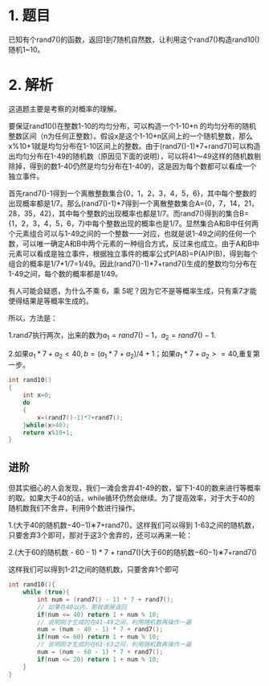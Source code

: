 # 1. 题目
已知有个rand7()的函数，返回1到7随机自然数，让利用这个rand7()构造rand10()随机1~10。

# 2. 解析
这道题主要是考察的对概率的理解。

要保证rand10()在整数1-10的均匀分布，可以构造一个1-10\*n 的均匀分布的随机整数区间（n为任何正整数）。假设x是这个1-10\*n区间上的一个随机整数，那么x%10+1就是均匀分布在1-10区间上的整数。由于(rand7()-1)\*7+rand7()可以构造出均匀分布在1-49的随机数（原因见下面的说明），可以将41～49这样的随机数剔除掉，得到的数1-40仍然是均匀分布在1-40的，这是因为每个数都可以看成一个独立事件。

首先rand7()-1得到一个离散整数集合{0，1，2，3，4，5，6}，其中每个整数的出现概率都是1/7。那么(rand7()-1)\*7得到一个离散整数集合A={0，7，14，21，28，35，42}，其中每个整数的出现概率也都是1/7。而rand7()得到的集合B={1，2，3，4，5，6，7}中每个整数出现的概率也是1/7。显然集合A和B中任何两个元素组合可以与1-49之间的一个整数一一对应，也就是说1-49之间的任何一个数，可以唯一确定A和B中两个元素的一种组合方式，反过来也成立。由于A和B中元素可以看成是独立事件，根据独立事件的概率公式P(AB)=P(A)P(B)，得到每个组合的概率是1/7\*1/7=1/49。因此(rand7()-1)\*7+rand7()生成的整数均匀分布在1-49之间，每个数的概率都是1/49。

有人可能会疑惑，为什么不乘 6，乘 5呢？因为它不是等概率生成，只有乘7才能使得结果是等概率生成的。

所以，方法是：

1.rand7执行两次，出来的数为$a_1=rand7()-1，a_2=rand7()-1$.

2.如果$a_1*7+a_2<40,b=(a_1*7+a_2)/4+1$；如果$a_1*7+a_2>=40$,重复第一步。

```c++
int rand10()
{
    int x=0;
    do
    {
        x=(rand7()-1)*7+rand7();
    }while(x>40);
    return x%10+1;
}
```

## 进阶
但其实细心的人会发现，我们一滩会舍弃41-49的数，留下1-40的数来进行等概率的取。如果大于40的话，while循环仍然会继续。为了提高效率，对于大于40的随机数我们不舍弃，利用9个数进行操作。

1.(大于40的随机数−40−1)∗7+rand7()。这样我们可以得到 1-63之间的随机数，只要舍弃3个即可，那对于这3个舍弃的，还可以再来一轮：

2.(大于60的随机数 - 60 - 1) * 7 + rand7()(大于60的随机数−60−1)∗7+rand7()

这样我们可以得到1-21之间的随机数，只要舍弃1个即可


```c++
int rand10(){
    while (true){
        int num = (rand7() - 1) * 7 + rand7();
        // 如果在40以内，那就直接返回
        if(num <= 40) return 1 + num % 10;
        // 说明刚才生成的在41-49之间，利用随机数再操作一遍
        num = (num - 40 - 1) * 7 + rand7();
        if(num <= 60) return 1 + num % 10;
        // 说明刚才生成的在61-63之间，利用随机数再操作一遍
        num = (num - 60 - 1) * 7 + rand7();
        if(num <= 20) return 1 + num % 10;
    }    
}
```


